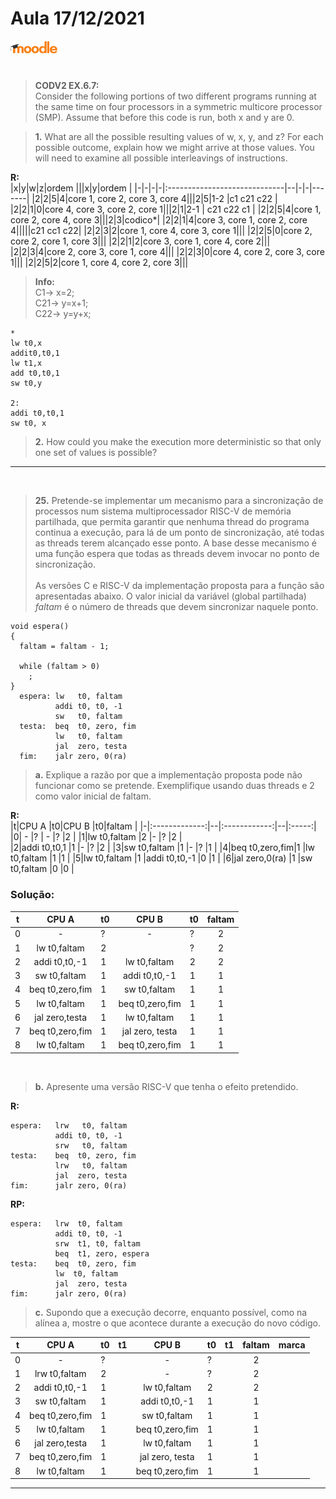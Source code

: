 # Aula 17/12/2021
##### [ <img width="75px" src="https://github.com/GBarradas/GBarradas/blob/main/img/moodle.png?raw=true">](https://www.moodle.uevora.pt/2122/mod/page/view.php?id=11993#aula13p)   <br><br>
> **CODV2 EX.6.7:**   
Consider the following portions of two different programs running at the same time on four processors in a symmetric multicore processor (SMP). Assume that before this code is run, both x and y are 0.  

> **1.** What are all the possible resulting values of w, x, y, and z? For each possible outcome, explain how we might arrive at those values. You will need to examine all possible interleavings of instructions.

**R:**  
|x|y|w|z|ordem                         |\||x|y|ordem  |
|-|-|-|-|:-----------------------------|--|-|-|-------|
|2|2|5|4|core 1, core 2, core 3, core 4|\||2|5|1-2 \|c1 c21 c22   |
|2|2|1|0|core 4, core 3, core 2, core 1|\||2|1|2-1 \| c21 c22 c1    |
|2|2|5|4|core 1, core 2, core 4, core 3|\||2|3|codico*|
|2|2|1|4|core 3, core 1, core 2, core 4|\||||c21 cc1 c22|
|2|2|3|2|core 1, core 4, core 3, core 1|\||
|2|2|5|0|core 2, core 2, core 1, core 3|\||
|2|2|1|2|core 3, core 1, core 4, core 2|\||
|2|2|3|4|core 2, core 3, core 1, core 4|\||
|2|2|3|0|core 4, core 2, core 3, core 1|\||
|2|2|5|2|core 1, core 4, core 2, core 3|\|| 
> **Info:**  
C1-> x=2;  
C21-> y=x+1;  
C22-> y=y+x;  
``` 
*
lw t0,x
addit0,t0,1
lw t1,x
add t0,t0,1
sw t0,y

2:
addi t0,t0,1
sw t0, x
``` 
> **2.** How could you make the execution more deterministic so that only one set of values is possible?
___  
<br>  

> **25.** Pretende-se implementar um mecanismo para a sincronização de processos num sistema multiprocessador RISC-V de memória partilhada, que permita garantir que nenhuma thread do programa continua a execução, para lá de um ponto de sincronização, até todas as threads terem alcançado esse ponto. A base desse mecanismo é uma função espera que todas as threads devem invocar no ponto de sincronização.<br><br>
>As versões C e RISC-V da implementação proposta para a função são apresentadas abaixo. O valor inicial da variável (global partilhada) _faltam_ é o número de threads que devem sincronizar naquele ponto.
``` 
void espera()
{
  faltam = faltam - 1;

  while (faltam > 0)
    ;
}
  espera: lw   t0, faltam
          addi t0, t0, -1
          sw   t0, faltam
  testa:  beq  t0, zero, fim
          lw   t0, faltam
          jal  zero, testa
  fim:    jalr zero, 0(ra)

```  
> **a.** Explique a razão por que a implementação proposta pode não funcionar como se pretende. Exemplifique usando duas threads e 2 como valor inicial de faltam.  

**R:**  
|t|CPU A          |t0|CPU B         |t0|faltam |
|-|:-------------:|--|:------------:|--|:-----:|
|0|     -         |? |   -          |? |2      |
|1|lw t0,faltam   |2 |-             |? |2      |  
|2|addi t0,t0,1   |1 |-             |? |2      |
|3|sw t0,faltam   |1 |-             |? |1      |
|4|beq t0,zero,fim|1 |lw t0,faltam  |1 |1      |
|5|lw t0,faltam   |1 |addi t0,t0,-1 |0 |1      |
|6|jal zero,0(ra) |1 |sw t0,faltam  |0 |0      |   



### **Solução:**  




|t|CPU A          |t0|CPU B          |t0|faltam |
|-|:-------------:|--|:------------: |--|:-----:|
|0|     -         |? |   -           |? |2      |
|1|lw t0,faltam   |2 |               |? |2      |  
|2|addi t0,t0,-1  |1 |lw t0,faltam   |2 |2      |
|3|sw t0,faltam   |1 |addi t0,t0,-1  |1 |1      |
|4|beq t0,zero,fim|1 |sw t0,faltam   |1 |1      |
|5|lw t0,faltam   |1 |beq t0,zero,fim|1 |1      |
|6|jal zero,testa |1 |lw t0,faltam   |1 |1      |
|7|beq t0,zero,fim|1 |jal zero, testa|1 |1      |
|8|lw t0,faltam   |1 |beq t0,zero,fim|1 |1      |

<br>  

> **b.** Apresente uma versão RISC-V que tenha o efeito pretendido.

**R:**  
```
espera:   lrw   t0, faltam
          addi t0, t0, -1
          srw   t0, faltam
testa:    beq  t0, zero, fim
          lrw   t0, faltam
          jal  zero, testa
fim:      jalr zero, 0(ra)

```
**RP:**  
```
espera:   lrw  t0, faltam
          addi t0, t0, -1
          srw  t1, t0, faltam
          beq  t1, zero, espera
testa:    beq  t0, zero, fim
          lw  t0, faltam
          jal  zero, testa
fim:      jalr zero, 0(ra)

```
> **c.** Supondo que a execução decorre, enquanto possível, como na alínea a, mostre o que acontece durante a execução do novo código.  

|t|CPU A          |t0|t1|CPU B          |t0|t1|faltam |marca|
|-|:-------------:|--|--|:------------: |--|--|:-----:|-----|
|0|     -         |? ||   -           |? ||2      ||
|1|lrw t0,faltam  |2 ||     -          |? ||2      ||  
|2|addi t0,t0,-1  |1 ||lw t0,faltam   |2 ||2      ||
|3|sw t0,faltam   |1 ||addi t0,t0,-1  |1 ||1      ||
|4|beq t0,zero,fim|1 ||sw t0,faltam   |1 ||1      ||
|5|lw t0,faltam   |1 ||beq t0,zero,fim|1 ||1      ||
|6|jal zero,testa |1 ||lw t0,faltam   |1 ||1      ||
|7|beq t0,zero,fim|1 ||jal zero, testa|1 ||1      ||
|8|lw t0,faltam   |1 ||beq t0,zero,fim|1 ||1      ||

___
